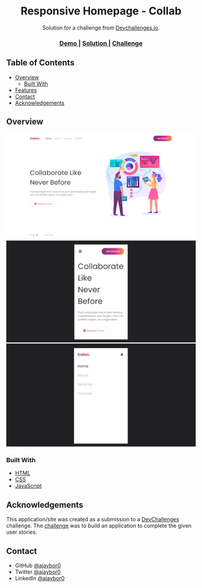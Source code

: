 <!-- Please update value in the {}  -->

<h1 align="center">Responsive Homepage - Collab</h1>

<div align="center">
   Solution for a challenge from  <a href="http://devchallenges.io" target="_blank">Devchallenges.io</a>.
</div>

<div align="center">
  <h3>
    <a href="https://collab-homepage.netlify.app/">
      Demo
    </a>
    <span> | </span>
    <a href="https://devchallenges.io/solutions/">
      Solution
    </a>
    <span> | </span>
    <a href="https://devchallenges.io/challenges/">
      Challenge
    </a>
  </h3>
</div>

<!-- TABLE OF CONTENTS -->

## Table of Contents

- [Overview](#overview)
  - [Built With](#built-with)
- [Features](#features)
- [Contact](#contact)
- [Acknowledgements](#acknowledgements)

<!-- OVERVIEW -->

## Overview

<img src="img/Screenshot-1.png" alt="responsive homepage collab desktop view"> <img src="img/Screenshot-2.png" alt="responsive homepage collab mobile view"> <img src="img/Screenshot-3.png" alt="responsive homepage collab mobile view">

### Built With

<!-- This section should list any major frameworks that you built your project using. Here are a few examples.-->

- [HTML](https://www.w3schools.com/html/)
- [CSS](https://www.w3schools.com/css/)
- [JavaScript](https://www.w3schools.com/js/default.asp)

## Acknowledgements

This application/site was created as a submission to a [DevChallenges](https://devchallenges.io/challenges) challenge. The [challenge](https://devchallenges.io/challenges/) was to build an application to complete the given user stories.

## Contact

- GitHub [@ajaybor0](https://github.com/ajaybor0)
- Twitter [@ajaybor0](https://twitter.com/ajaybor0)
- LinkedIn [@ajaybor0](https://www.linkedin.com/in/ajaybor0/)
